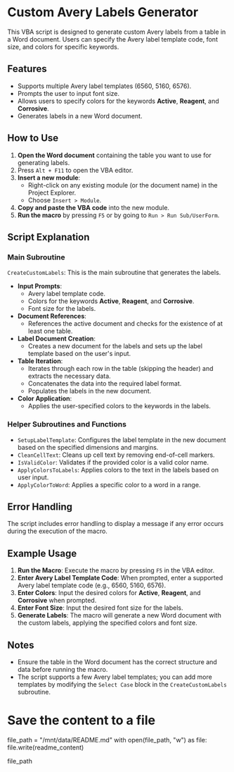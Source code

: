 # Custom Avery Labels Generator

This VBA script is designed to generate custom Avery labels from a table in a Word document. Users can specify the Avery label template code, font size, and colors for specific keywords.

## Features

- Supports multiple Avery label templates (6560, 5160, 6576).
- Prompts the user to input font size.
- Allows users to specify colors for the keywords **Active**, **Reagent**, and **Corrosive**.
- Generates labels in a new Word document.

## How to Use

1. **Open the Word document** containing the table you want to use for generating labels.
2. Press `Alt + F11` to open the VBA editor.
3. **Insert a new module**:
   - Right-click on any existing module (or the document name) in the Project Explorer.
   - Choose `Insert > Module`.
4. **Copy and paste the VBA code** into the new module.
5. **Run the macro** by pressing `F5` or by going to `Run > Run Sub/UserForm`.

## Script Explanation

### Main Subroutine

`CreateCustomLabels`: This is the main subroutine that generates the labels.

- **Input Prompts**:
  - Avery label template code.
  - Colors for the keywords **Active**, **Reagent**, and **Corrosive**.
  - Font size for the labels.
- **Document References**:
  - References the active document and checks for the existence of at least one table.
- **Label Document Creation**:
  - Creates a new document for the labels and sets up the label template based on the user's input.
- **Table Iteration**:
  - Iterates through each row in the table (skipping the header) and extracts the necessary data.
  - Concatenates the data into the required label format.
  - Populates the labels in the new document.
- **Color Application**:
  - Applies the user-specified colors to the keywords in the labels.

### Helper Subroutines and Functions

- `SetupLabelTemplate`: Configures the label template in the new document based on the specified dimensions and margins.
- `CleanCellText`: Cleans up cell text by removing end-of-cell markers.
- `IsValidColor`: Validates if the provided color is a valid color name.
- `ApplyColorsToLabels`: Applies colors to the text in the labels based on user input.
- `ApplyColorToWord`: Applies a specific color to a word in a range.

## Error Handling

The script includes error handling to display a message if any error occurs during the execution of the macro.

## Example Usage

1. **Run the Macro**: Execute the macro by pressing `F5` in the VBA editor.
2. **Enter Avery Label Template Code**: When prompted, enter a supported Avery label template code (e.g., 6560, 5160, 6576).
3. **Enter Colors**: Input the desired colors for **Active**, **Reagent**, and **Corrosive** when prompted.
4. **Enter Font Size**: Input the desired font size for the labels.
5. **Generate Labels**: The macro will generate a new Word document with the custom labels, applying the specified colors and font size.

## Notes

- Ensure the table in the Word document has the correct structure and data before running the macro.
- The script supports a few Avery label templates; you can add more templates by modifying the `Select Case` block in the `CreateCustomLabels` subroutine.

# Save the content to a file
file_path = "/mnt/data/README.md"
with open(file_path, "w") as file:
    file.write(readme_content)

file_path
